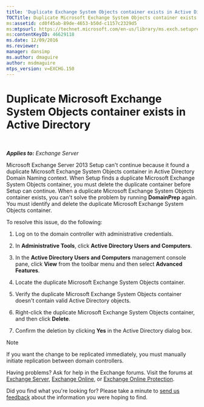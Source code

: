 ```yaml
---
title: 'Duplicate Exchange System Objects container exists in Active Directory'
TOCTitle: Duplicate Microsoft Exchange System Objects container exists in Active Directory
ms:assetid: cd0f45ab-89de-4653-b50d-c1157c2329d5
ms:mtpsurl: https://technet.microsoft.com/en-us/library/ms.exch.setupreadiness.adiniterrorrule(v=EXCHG.150)
ms:contentKeyID: 46629118
ms.date: 12/09/2016
ms.reviewer: 
manager: dansimp
ms.author: dmaguire
author: msdmaguire
mtps_version: v=EXCHG.150
---
```


# Duplicate Microsoft Exchange System Objects container exists in Active Directory

 

_**Applies to:** Exchange Server_


Microsoft Exchange Server 2013 Setup can't continue because it found a duplicate Microsoft Exchange System Objects container in Active Directory Domain Naming context. When Setup finds a duplicate Microsoft Exchange System Objects container, you must delete the duplicate container before Setup can continue. When a duplicate Microsoft Exchange System Objects container exists, you can't solve the problem by running **DomainPrep** again. You must identify and delete the duplicate Microsoft Exchange System Objects container.

To resolve this issue, do the following:

1.  Log on to the domain controller with administrative credentials.

2.  In **Administrative Tools**, click **Active Directory Users and Computers**.

3.  In the **Active Directory Users and Computers** management console pane, click **View** from the toolbar menu and then select **Advanced Features**.

4.  Locate the duplicate Microsoft Exchange System Objects container.

5.  Verify the duplicate Microsoft Exchange System Objects container doesn't contain valid Active Directory objects.

6.  Right-click the duplicate Microsoft Exchange System Objects container, and then click **Delete**.

7.  Confirm the deletion by clicking **Yes** in the Active Directory dialog box.


> [!NOTE]
> If you want the change to be replicated immediately, you must manually initiate replication between domain controllers.



Having problems? Ask for help in the Exchange forums. Visit the forums at [Exchange Server](https://go.microsoft.com/fwlink/p/?linkid=60612), [Exchange Online](https://go.microsoft.com/fwlink/p/?linkid=267542), or [Exchange Online Protection](https://go.microsoft.com/fwlink/p/?linkid=285351).

Did you find what you're looking for? Please take a minute to [send us feedback](mailto:exsetuphelpfeedback@microsoft.com?subject=exchange%202013%20setup%20help%20feedback) about the information you were hoping to find.

